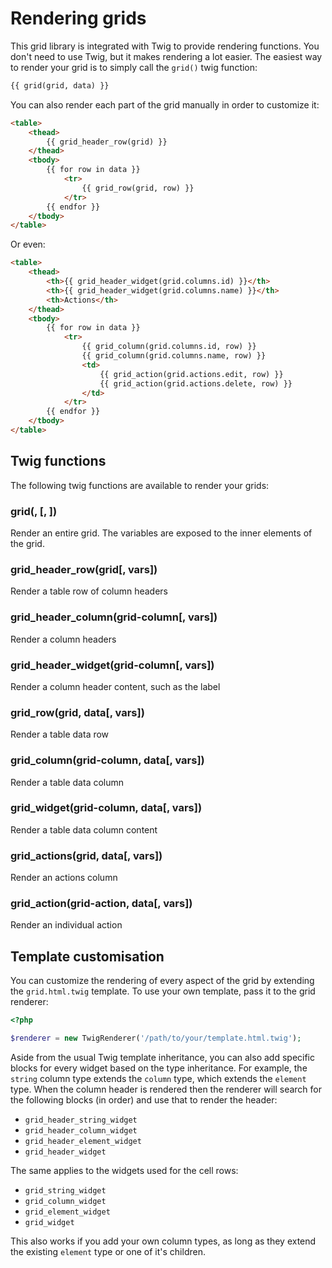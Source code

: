 Rendering grids
===============

This grid library is integrated with Twig to provide rendering functions. You don't need to use Twig, but it makes rendering
a lot easier. The easiest way to render your grid is to simply call the `grid()` twig function:

```html
{{ grid(grid, data) }}
```

You can also render each part of the grid manually in order to customize it:

```html
<table>
    <thead>
        {{ grid_header_row(grid) }}
    </thead>
    <tbody>
        {{ for row in data }}
            <tr>
                {{ grid_row(grid, row) }}
            </tr>
        {{ endfor }}
    </tbody>
</table>
```

Or even:

```html
<table>
    <thead>
        <th>{{ grid_header_widget(grid.columns.id) }}</th>
        <th>{{ grid_header_widget(grid.columns.name) }}</th>
        <th>Actions</th>
    </thead>
    <tbody>
        {{ for row in data }}
            <tr>
                {{ grid_column(grid.columns.id, row) }}
                {{ grid_column(grid.columns.name, row) }}
                <td>
                    {{ grid_action(grid.actions.edit, row) }}
                    {{ grid_action(grid.actions.delete, row) }}
                </td>
            </tr>
        {{ endfor }}
    </tbody>
</table>
```

## Twig functions

The following twig functions are available to render your grids:

### grid(<grid>, <data>[, <vars>])

Render an entire grid. The variables are exposed to the inner elements of the grid.

### grid\_header\_row(grid[, vars])

Render a table row of column headers

### grid\_header\_column(grid-column[, vars])

Render a column headers

### grid\_header\_widget(grid-column[, vars])

Render a column header content, such as the label

### grid\_row(grid, data[, vars])

Render a table data row

### grid\_column(grid-column, data[, vars])

Render a table data column

### grid\_widget(grid-column, data[, vars])

Render a table data column content

### grid\_actions(grid, data[, vars])

Render an actions column

### grid\_action(grid-action, data[, vars])

Render an individual action

## Template customisation

You can customize the rendering of every aspect of the grid by extending the `grid.html.twig` template. To use your own template,
pass it to the grid renderer:

```php
<?php

$renderer = new TwigRenderer('/path/to/your/template.html.twig');
```

Aside from the usual Twig template inheritance, you can also add specific blocks for every widget based on the type inheritance.
For example, the `string` column type extends the `column` type, which extends the `element` type. When the column header is rendered
then the renderer will search for the following blocks (in order) and use that to render the header:

* `grid_header_string_widget`
* `grid_header_column_widget`
* `grid_header_element_widget`
* `grid_header_widget`

The same applies to the widgets used for the cell rows:

* `grid_string_widget`
* `grid_column_widget`
* `grid_element_widget`
* `grid_widget`

This also works if you add your own column types, as long as they extend the existing `element` type or one of it's children.
